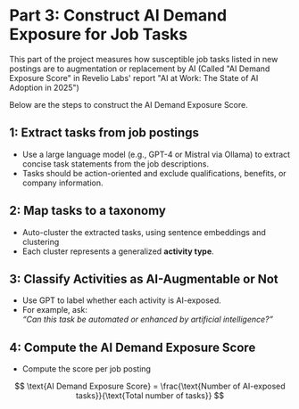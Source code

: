 # Part 3: Construct AI Demand Exposure for Job Tasks

This part of the project measures how susceptible job tasks listed in new postings are to augmentation or replacement by AI (Called "AI Demand Exposure Score" in Revelio Labs' report "AI at Work: The State of AI Adoption in 2025") 

Below are the steps to construct the AI Demand Exposure Score. 

## 1: Extract tasks from job postings 
* Use a large language model (e.g., GPT-4 or Mistral via Ollama) to extract concise task statements from the job descriptions.
* Tasks should be action-oriented and exclude qualifications, benefits, or company information.

## 2: Map tasks to a taxonomy 
* Auto-cluster the extracted tasks, using sentence embeddings and clustering
* Each cluster represents a generalized **activity type**.

## 3: Classify Activities as AI-Augmentable or Not
* Use GPT to label whether each activity is AI-exposed.
* For example, ask:  
  *“Can this task be automated or enhanced by artificial intelligence?”*
  
## 4: Compute the AI Demand Exposure Score
* Compute the score per job posting

$$
\text{AI Demand Exposure Score} = \frac{\text{Number of AI-exposed tasks}}{\text{Total number of tasks}}
$$